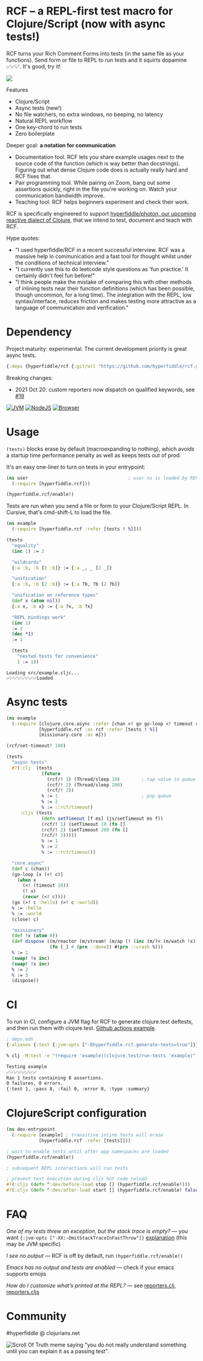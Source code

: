 # RCF – a REPL-first test macro for Clojure/Script (now with async tests!)

RCF turns your Rich Comment Forms into tests (in the same file as your functions). Send form or file to REPL to run tests and it squirts dopamine ✅✅✅. It's good, try it!

![](https://i.imgur.com/nBOOZq7.png)

Features
* Clojure/Script
* Async tests (new!)
* No file watchers, no extra windows, no beeping, no latency
* Natural REPL workflow
* One key-chord to run tests
* Zero boilerplate

Deeper goal: **a notation for communication**
* Documentation tool. RCF lets you share example usages next to the source code of the function (which is way better than docstrings). Figuring out what dense Clojure code does is actually really hard and RCF fixes that.
* Pair programming tool. While pairing on Zoom, bang out some assertions quickly, right in the file you're working on. Watch your communication bandwidth improve.
* Teaching tool. RCF helps beginners experiment and check their work.

RCF is specifically engineered to support [hyperfiddle/photon, our upcoming reactive dialect of Clojure](https://hyperfiddle.notion.site/Reactive-Clojure-You-don-t-need-a-web-framework-you-need-a-web-language-44b5bfa526be4af282863f34fa1cfffc), that we intend to test, document and teach with RCF.

Hype quotes:
* "I used hyperfiddle/RCF in a recent successful interview. RCF was a massive help in communication and a fast tool for thought whilst under the conditions of technical interview."
* "I currently use this to do leetcode style questions as 'fun practice.' It certainly didn't feel fun before!"
* "I think people make the mistake of comparing this with other methods of inlining tests near their function definitions (which has been possible, though uncommon, for a long time). The integration with the REPL, low syntax/interface, reduces friction and makes testing more attractive as a language of communication and verification."

# Dependency

Project maturity: experimental. The current development priority is great async tests.

```Clojure
{:deps {hyperfiddle/rcf {:git/url "https://github.com/hyperfiddle/rcf.git" :sha ...}}}
```

Breaking changes:
 * 2021 Oct 20: custom reporters now dispatch on qualified keywords, see [#19](https://github.com/hyperfiddle/rcf/issues/19#issuecomment-946757852)

[![JVM](https://github.com/hyperfiddle/rcf/actions/workflows/tests_clj.yml/badge.svg?branch=master)](https://github.com/hyperfiddle/rcf/actions/workflows/tests_clj.yml)
[![NodeJS](https://github.com/hyperfiddle/rcf/actions/workflows/tests_node.yml/badge.svg?branch=master)](https://github.com/hyperfiddle/rcf/actions/workflows/tests_node.yml)
[![Browser](https://github.com/hyperfiddle/rcf/actions/workflows/tests_browser.yml/badge.svg?branch=master)](https://github.com/hyperfiddle/rcf/actions/workflows/tests_browser.yml)

# Usage

`(tests)` blocks erase by default (macroexpanding to nothing), which avoids a startup time performance penalty as well as keeps tests out of prod.

It's an easy one-liner to turn on tests in your entrypoint:

```clojure
(ns user                                     ; user ns is loaded by REPL startup
  (:require [hyperfiddle.rcf]))

(hyperfiddle.rcf/enable!)
```
Tests are run when you send a file or form to your Clojure/Script REPL. In Cursive, that's cmd-shift-L to load the file.

```clojure
(ns example
  (:require [hyperfiddle.rcf :refer [tests ! %]]))

(tests
  "equality"
  (inc 1) := 2

  "wildcards"
  {:a :b, :b [2 :b]} := {:a _, _ [2 _]}

  "unification"
  {:a :b, :b [2 :b]} := {:a ?b, ?b [2 ?b]}

  "unification on reference types"
  (def x (atom nil))
  {:a x, :b x} := {:a ?x, :b ?x}

  "REPL bindings work"
  (inc 1)
  := 2
  (dec *1)
  := 1

  (tests
    "nested tests for convenience"
    1 := 1))
```
```text
Loading src/example.cljc...
✅✅✅✅✅✅✅✅Loaded
```

# Async tests

```Clojure
(ns example
  (:require [clojure.core.async :refer [chan >! go go-loop <! timeout close!]]
            [hyperfiddle.rcf :as rcf :refer [tests ! %]]
            [missionary.core :as m]))

(rcf/set-timeout! 100)

(tests
  "async tests"
  #?(:clj  (tests
             (future
               (rcf/! 1) (Thread/sleep 10)        ; tap value to queue
               (rcf/! 2) (Thread/sleep 200)
               (rcf/! 3))
             % := 1                               ; pop queue
             % := 2
             % := ::rcf/timeout)
     :cljs (tests
             (defn setTimeout [f ms] (js/setTimeout ms f))
             (rcf/! 1) (setTimeout 10 (fn []
             (rcf/! 2) (setTimeout 200 (fn []
             (rcf/! 3)))))
             % := 1
             % := 2
             % := ::rcf/timeout))

  "core.async"
  (def c (chan))
  (go-loop [x (<! c)]
    (when x
      (<! (timeout 10))
      (! x)
      (recur (<! c))))
  (go (>! c :hello) (>! c :world))
  % := :hello
  % := :world
  (close! c)

  "missionary"
  (def !x (atom 0))
  (def dispose ((m/reactor (m/stream! (m/ap (! (inc (m/?< (m/watch !x)))))))
                (fn [_] #_(prn ::done)) #(prn ::crash %)))
  % := 1
  (swap! !x inc)
  (swap! !x inc)
  % := 2
  % := 3
  (dispose))
```

# CI

To run in CI, configure a JVM flag for RCF to generate clojure.test deftests, and then run them with clojure.test. [Github actions example](https://github.com/hyperfiddle/rcf/tree/master/.github/workflows).

```Clojure
; deps.edn
{:aliases {:test {:jvm-opts ["-Dhyperfiddle.rcf.generate-tests=true"]}}}
```
```bash
% clj -M:test -e "(require 'example)(clojure.test/run-tests 'example)"

Testing example
✅✅✅✅✅✅✅✅
Ran 1 tests containing 8 assertions.
0 failures, 0 errors.
{:test 1, :pass 8, :fail 0, :error 0, :type :summary}
```

# ClojureScript configuration

```Clojure
(ns dev-entrypoint
  (:require [example] ; transitive inline tests will erase
            [hyperfiddle.rcf :refer [tests]]))

; wait to enable tests until after app namespaces are loaded
(hyperfiddle.rcf/enable!)

; subsequent REPL interactions will run tests

; prevent test execution during cljs hot code reload
#?(:cljs (defn ^:dev/before-load stop [] (hyperfiddle.rcf/enable!)))
#?(:cljs (defn ^:dev/after-load start [] (hyperfiddle.rcf/enable! false)))
```

# FAQ

*One of my tests threw an exception, but the stack trace is empty?* — you want `{:jvm-opts ["-XX:-OmitStackTraceInFastThrow"]}` [explanation](https://web.archive.org/web/20190416091616/http://yellerapp.com/posts/2015-05-11-clojure-no-stacktrace.html) (this may be JVM specific)

*I see no output* — RCF is off by default, run `(hyperfiddle.rcf/enable!)`

*Emacs has no output and tests are enabled* — check if your emacs supports emojis

*How do I customize what’s printed at the REPL?* — see [reporters.clj](https://github.com/hyperfiddle/rcf/blob/03c821c3875c3dfe647c945430ecdc5a7c8b594f/src/hyperfiddle/rcf/reporters.clj), [reporters.cljs](https://github.com/hyperfiddle/rcf/blob/03c821c3875c3dfe647c945430ecdc5a7c8b594f/src/hyperfiddle/rcf/reporters.cljs)

# Community

&#35;hyperfiddle @ clojurians.net

![Scroll Of Truth meme saying "you do not really understand something until you can explain it as a passing test".](./doc/meme.jpg)
